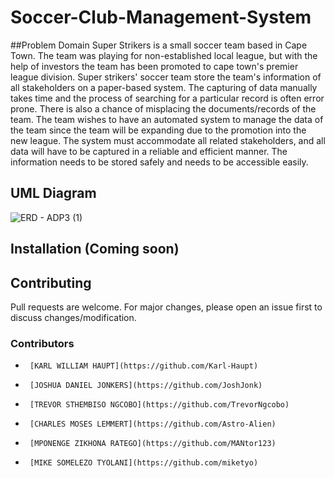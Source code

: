 # Soccer-Club-Management-System

##Problem Domain
Super Strikers is a small soccer team based in Cape Town. The team was playing for non-established local league, but with the help of investors 
the team has been promoted to cape town's premier league division. Super strikers' soccer team store the team's information of all stakeholders on a 
paper-based system. The capturing of data manually takes time and the process of searching for a particular record is often error prone. 
There is also a chance of misplacing the documents/records of the team. The team wishes to have an automated system to manage the data of the team since 
the team will be expanding due to the promotion into the new league. The system must accommodate all related stakeholders, and all data will have to be 
captured in a reliable and efficient manner. The information needs to be stored safely and needs to be accessible easily.   

## UML Diagram
![ERD - ADP3 (1)](https://user-images.githubusercontent.com/69191757/162507808-bfd79fe9-9299-43d1-89a8-8208b712fe2b.png)

## Installation (Coming soon)
<!-- 1. Download/Clone the repository onto your computer and run it using an Java compiler
2. Download/Clone the JAR file to run the application -->

## Contributing
Pull requests are welcome. For major changes, please open an issue first to discuss changes/modification.

### Contributors
*      [KARL WILLIAM HAUPT](https://github.com/Karl-Haupt)
*      [JOSHUA DANIEL JONKERS](https://github.com/JoshJonk)
*      [TREVOR STHEMBISO NGCOBO](https://github.com/TrevorNgcobo)
*      [CHARLES MOSES LEMMERT](https://github.com/Astro-Alien)
*      [MPONENGE ZIKHONA RATEGO](https://github.com/MANtor123)
*      [MIKE SOMELEZO TYOLANI](https://github.com/miketyo)
